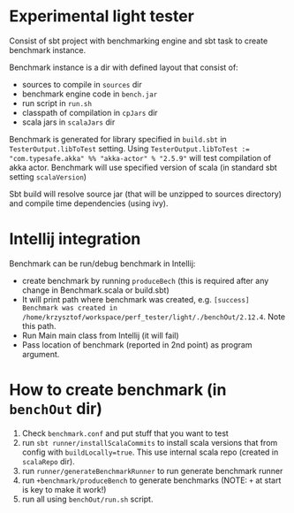 # Experimental light tester

Consist of sbt project with benchmarking engine and sbt task to create benchmark instance.

Benchmark instance is a dir with defined layout that consist of:
 - sources to compile in `sources` dir
 - benchmark engine code in `bench.jar`
 - run script in `run.sh`
 - classpath of compilation in `cpJars` dir
 - scala jars in `scalaJars` dir

Benchmark is generated for library specified in `build.sbt` in `TesterOutput.libToTest` setting.
Using `TesterOutput.libToTest := "com.typesafe.akka" %% "akka-actor" % "2.5.9"` will test compilation of akka actor.
Benchmark will use specified version of scala (in standard sbt setting `scalaVersion`)

Sbt build will resolve source jar (that will be unzipped to sources directory) and compile time dependencies (using ivy).

# Intellij integration

Benchmark can be run/debug benchmark in Intellij:
 * create benchmark by running `produceBech` (this is required after any change in Benchmark.scala or build.sbt)
 * It will print path where benchmark was created, e.g. `[success] Benchmark was created in /home/krzysztof/workspace/perf_tester/light/./benchOut/2.12.4`. Note this path.
 * Run Main main class from Intellij (it will fail)
 * Pass location of benchmark (reported in 2nd point) as program argument.


 # How to create benchmark (in `benchOut` dir)
1. Check `benchmark.conf` and put stuff that you want to test
1. run `sbt runner/installScalaCommits` to install scala versions that from config with `buildLocally=true`. This use internal scala repo (created in `scalaRepo` dir).
1. run `runner/generateBenchmarkRunner` to run generate benchmark runner
1. run `+benchmark/produceBench` to generate benchmarks (NOTE: `+` at start is key to make it work!)
1. run all using `benchOut/run.sh` script.